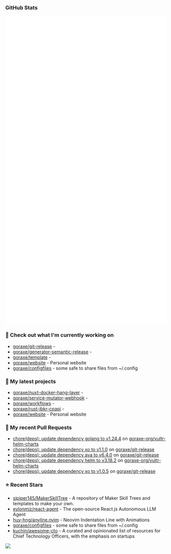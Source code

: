 
### GitHub Stats

<p align="left"><img src="https://raw.githubusercontent.com/goraxe/goraxe/main/github-metrics.svg" /></p>

### 👷 Check out what I'm currently working on

- [goraxe/git-release](https://github.com/goraxe/git-release) - 
- [goraxe/generator-semantic-release](https://github.com/goraxe/generator-semantic-release) - 
- [goraxe/template](https://github.com/goraxe/template) - 
- [goraxe/website](https://github.com/goraxe/website) - Personal website
- [goraxe/configfiles](https://github.com/goraxe/configfiles) - some safe to share files from ~/.config 
### 🌱 My latest projects

- [goraxe/nuxt-docker-hang-layer](https://github.com/goraxe/nuxt-docker-hang-layer) - 
- [goraxe/service-mutator-webhook](https://github.com/goraxe/service-mutator-webhook) - 
- [goraxe/workflows](https://github.com/goraxe/workflows) - 
- [goraxe/rust-ibkr-cpapi](https://github.com/goraxe/rust-ibkr-cpapi) - 
- [goraxe/website](https://github.com/goraxe/website) - Personal website
### 🔨 My recent Pull Requests

- [chore(deps): update dependency golang to v1.24.4](https://github.com/goraxe-org/vultr-helm-charts/pull/66) on [goraxe-org/vultr-helm-charts](https://github.com/goraxe-org/vultr-helm-charts)
- [chore(deps): update dependency xo to v1.1.0](https://github.com/goraxe/git-release/pull/138) on [goraxe/git-release](https://github.com/goraxe/git-release)
- [chore(deps): update dependency ava to v6.4.0](https://github.com/goraxe/git-release/pull/137) on [goraxe/git-release](https://github.com/goraxe/git-release)
- [chore(deps): update dependency helm to v3.18.2](https://github.com/goraxe-org/vultr-helm-charts/pull/65) on [goraxe-org/vultr-helm-charts](https://github.com/goraxe-org/vultr-helm-charts)
- [chore(deps): update dependency xo to v1.0.5](https://github.com/goraxe/git-release/pull/136) on [goraxe/git-release](https://github.com/goraxe/git-release)
### ⭐ Recent Stars

- [sjpiper145/MakerSkillTree](https://github.com/sjpiper145/MakerSkillTree) - A repository of Maker Skill Trees and templates to make your own.  
- [eylonmiz/react-agent](https://github.com/eylonmiz/react-agent) - The open-source React.js Autonomous LLM Agent
- [huy-hng/anyline.nvim](https://github.com/huy-hng/anyline.nvim) - Neovim Indentation Line with Animations
- [goraxe/configfiles](https://github.com/goraxe/configfiles) - some safe to share files from ~/.config 
- [kuchin/awesome-cto](https://github.com/kuchin/awesome-cto) - A curated and opinionated list of resources for Chief Technology Officers, with the emphasis on startups

![](https://komarev.com/ghpvc/?username=goraxe)
